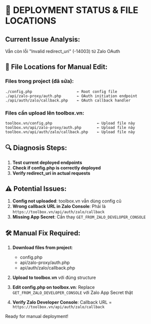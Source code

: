 # 🚨 DEPLOYMENT STATUS & FILE LOCATIONS

## Current Issue Analysis:
Vẫn còn lỗi "Invalid redirect_uri" (-14003) từ Zalo OAuth

## 📂 File Locations for Manual Edit:

### Files trong project (đã sửa):
```
./config.php                    ← Root config file
./api/zalo-proxy/auth.php       ← OAuth initiation endpoint  
./api/auth/zalo/callback.php    ← OAuth callback handler
```

### Files cần upload lên toolbox.vn:
```
toolbox.vn/config.php                    ← Upload file này
toolbox.vn/api/zalo-proxy/auth.php       ← Upload file này
toolbox.vn/api/auth/zalo/callback.php    ← Upload file này
```

## 🔍 Diagnosis Steps:

1. **Test current deployed endpoints**
2. **Check if config.php is correctly deployed**
3. **Verify redirect_uri in actual requests**

## ⚠️ Potential Issues:

1. **Config not uploaded**: toolbox.vn vẫn dùng config cũ
2. **Wrong callback URL in Zalo Console**: Phải là `https://toolbox.vn/api/auth/zalo/callback`
3. **Missing App Secret**: Cần thay `GET_FROM_ZALO_DEVELOPER_CONSOLE`

## 🛠️ Manual Fix Required:

1. **Download files from project**: 
   - config.php
   - api/zalo-proxy/auth.php  
   - api/auth/zalo/callback.php

2. **Upload to toolbox.vn** với đúng structure

3. **Edit config.php on toolbox.vn**:
   Replace `GET_FROM_ZALO_DEVELOPER_CONSOLE` với Zalo App Secret thật

4. **Verify Zalo Developer Console**:
   Callback URL = `https://toolbox.vn/api/auth/zalo/callback`

Ready for manual deployment!